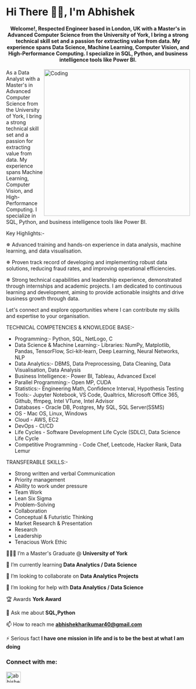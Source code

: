 <h1 align="left">Hi There 👋🏻, I'm Abhishek</h1>
<h4 align="center">Welcome!, Respected Engineer based in London, UK with a Master's in Advanced Computer Science from the University of York, I bring a strong technical skill set and a passion for extracting value from data. My experience spans Data Science, Machine Learning, Computer Vision, and High-Performance Computing. I specialize in SQL, Python, and business intelligence tools like Power BI. </h4>
<img align="right" alt="Coding" width="400" src="https://www.folio3.ai/blog/wp-content/uploads/2023/07/Unleashing-the-Power-of-Big-Data-Predictive-Analytics-How-Businesses-Can-Gain-a-Competitive-Edge-800x533.jpg">

As a Data Analyst with a Master's in Advanced Computer Science from the University of York, I bring a strong technical skill set and a passion for extracting value from data. My experience spans Machine Learning, Computer Vision, and High-Performance Computing. I specialize in SQL, Python, and business intelligence tools like Power BI. 

Key Highlights:-

✵ Advanced training and hands-on experience in data analysis, machine learning, and data visualisation. 

✵ Proven track record of developing and implementing robust data solutions, reducing fraud rates, and improving operational efficiencies. 

✵ Strong technical capabilities and leadership experience, demonstrated through internships and academic projects. I am dedicated to continuous learning and development, aiming to provide actionable insights and drive business growth through data.

Let's connect and explore opportunities where I can contribute my skills and expertise to your organisation. 

TECHNICAL COMPETENCIES & KNOWLEDGE BASE:-

- Programming:- Python, SQL, NetLogo, C 
- Data Science & Machine Learning:- Libraries: NumPy, Matplotlib, Pandas, TensorFlow, Sci-kit-learn, Deep Learning, Neural Networks, NLP
- Data Analytics:- DBMS, Data Preprocessing, Data Cleaning, Data Visualisation, Data Analysis 
- Business Intelligence:- Power BI, Tableau, Advanced Excel
- Parallel Programming:- Open MP, CUDA
- Statistics:- Engineering  Math, Confidence Interval, Hypothesis Testing
- Tools:- Jupyter Notebook, VS Code, Qualtrics, Microsoft Office 365, Github, ffmpeg, Intel VTune, Intel Advisor
- Databases - Oracle DB, Postgres, My SQL, SQL Server(SSMS)
- OS - Mac OS, Linux, Windows
- Cloud - AWS, EC2
- DevOps - CI/CD
- Life Cycles - Software Development Life Cycle (SDLC), Data Science Life Cycle
- Competitive Programming - Code Chef, Leetcode, Hacker Rank, Data Lemur

TRANSFERABLE SKILLS:-

- Strong written and verbal Communication
- Priority management
- Ability to work under pressure
- Team Work
- Lean Six Sigma
- Problem-Solving
- Collaboration
- Conceptual & Futuristic Thinking
- Market Research & Presentation 
- Research
- Leadership
- Tenacious Work Ethic

👨🏻‍🎓 I’m a Master's Graduate @ **University of York**


🌱 I’m currently learning **Data Analytics / Data Science**


👯 I’m looking to collaborate on **Data Analytics Projects**


🤝 I’m looking for help with **Data Analytics / Data Science**


🏆 Awards  **York Award**


💬 Ask me about **SQL,Python**


📫 How to reach me **abhishekharikumar40@gmail.com**


⚡ Serious fact **I have one mission in life and is to be the best at what I am doing**

<h3 align="left">Connect with me:</h3>
<p align="left">
<a href="https://linkedin.com/in/abhishek harikumar" target="blank"><img align="center" src="https://raw.githubusercontent.com/rahuldkjain/github-profile-readme-generator/master/src/images/icons/Social/linked-in-alt.svg" alt="abhishek harikumar" height="30" width="40" /></a>
</p>



